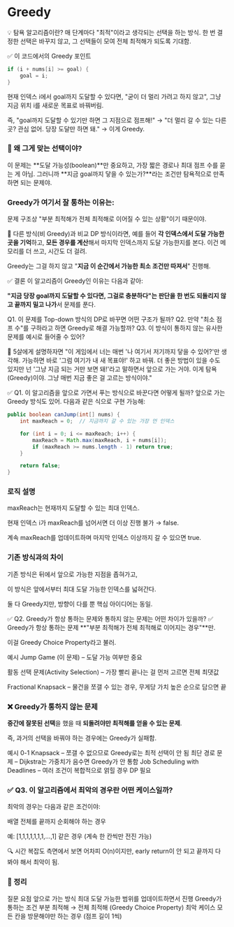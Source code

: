 # Greedy

💡 탐욕 알고리즘이란?
매 단계마다 "최적"이라고 생각되는 선택을 하는 방식.
한 번 결정한 선택은 바꾸지 않고, 그 선택들이 모여 전체 최적해가 되도록 기대함.

✅ 이 코드에서의 Greedy 포인트
```java
if (i + nums[i] >= goal) {
    goal = i;
}
```
현재 인덱스 i에서 goal까지 도달할 수 있다면,
"굳이 더 멀리 가려고 하지 않고", 그냥 지금 위치 i를 새로운 목표로 바꿔버림.

즉, "goal까지 도달할 수 있기만 하면 그 지점으로 점프해!"
→ "더 멀리 갈 수 있는 다른 곳? 관심 없어. 당장 도달만 하면 돼."
→ 이게 Greedy.

### 🤔 왜 그게 맞는 선택이야?
이 문제는 **도달 가능성(boolean)**만 중요하고,
가장 짧은 경로나 최대 점프 수를 묻는 게 아님.
그러니까 **지금 goal까지 닿을 수 있는가?**라는 조건만 탐욕적으로 만족하면 되는 문제야.

### Greedy가 여기서 잘 통하는 이유는:
문제 구조상 "부분 최적해가 전체 최적해로 이어질 수 있는 상황"이기 때문이야.

🔁 다른 방식(비 Greedy)과 비교
DP 방식이라면, 예를 들어 **각 인덱스에서 도달 가능한 곳을 기억**하고, **모든 경우를 계산**해서 마지막 인덱스까지 도달 가능한지를 본다. 이건 메모리를 더 쓰고, 시간도 더 걸려.

Greedy는 그걸 하지 않고 "**지금 이 순간에서 가능한 최소 조건만 따져서**" 진행해.

✅ 결론
이 알고리즘이 Greedy인 이유는 다음과 같아:

**"지금 당장 goal까지 도달할 수 있다면, 그걸로 충분하다"**는 판단을** 한 번도 되돌리지 않고 끝까지 밀고 나가**서 문제를 푼다.

Q1. 이 문제를 Top-down 방식의 DP로 바꾸면 어떤 구조가 될까?
Q2. 만약 "최소 점프 수"를 구하라고 하면 Greedy로 해결 가능할까?
Q3. 이 방식이 통하지 않는 유사한 문제를 예시로 들어줄 수 있어?

👶 5살에게 설명하자면
"이 게임에서 너는 매번 '나 여기서 저기까지 닿을 수 있어?'만 생각해.
가능하면 바로 '그럼 여기가 내 새 목표야!' 하고 바꿔.
더 좋은 방법이 있을 수도 있지만 넌 '그냥 지금 되는 거만 보면 돼!'라고 말하면서 앞으로 가는 거야.
이게 탐욕(Greedy)이야. 그냥 매번 지금 좋은 걸 고르는 방식이야."

✅ Q1. 이 알고리즘을 앞으로 가면서 푸는 방식으로 바꾼다면 어떻게 될까?
앞으로 가는 Greedy 방식도 있어. 다음과 같은 식으로 구현 가능해:

```java
public boolean canJump(int[] nums) {
    int maxReach = 0;  // 지금까지 갈 수 있는 가장 먼 인덱스

    for (int i = 0; i <= maxReach; i++) {
        maxReach = Math.max(maxReach, i + nums[i]);
        if (maxReach >= nums.length - 1) return true;
    }

    return false;
}
```
### 로직 설명
maxReach는 현재까지 도달할 수 있는 최대 인덱스.

현재 인덱스 i가 maxReach를 넘어서면 더 이상 진행 불가 → false.

계속 maxReach를 업데이트하며 마지막 인덱스 이상까지 갈 수 있으면 true.

### 기존 방식과의 차이
기존 방식은 뒤에서 앞으로 가능한 지점을 좁혀가고,

이 방식은 앞에서부터 최대 도달 가능한 인덱스를 넓혀간다.

둘 다 Greedy지만, 방향이 다를 뿐 핵심 아이디어는 동일.

✅ Q2. Greedy가 항상 통하는 문제와 통하지 않는 문제는 어떤 차이가 있을까?
✅ Greedy가 항상 통하는 문제
**"부분 최적해가 전체 최적해로 이어지는 경우"**만.

이걸 Greedy Choice Property라고 불러.

예시
Jump Game (이 문제) – 도달 가능 여부만 중요

활동 선택 문제(Activity Selection) – 가장 빨리 끝나는 걸 먼저 고르면 전체 최댓값

Fractional Knapsack – 물건을 쪼갤 수 있는 경우, 무게당 가치 높은 순으로 담으면 끝

### ❌ Greedy가 통하지 않는 문제
**중간에 잘못된 선택**을 했을 때 **되돌려야만 최적해를 얻을 수 있는 문제**.

즉, 과거의 선택을 바꿔야 하는 경우에는 Greedy가 실패함.

예시
0-1 Knapsack – 쪼갤 수 없으므로 Greedy로는 최적 선택이 안 됨
최단 경로 문제 – Dijkstra는 가중치가 음수면 Greedy가 안 통함
Job Scheduling with Deadlines – 여러 조건이 복합적으로 얽힐 경우 DP 필요

### ✅ Q3. 이 알고리즘에서 최악의 경우란 어떤 케이스일까?
최악의 경우는 다음과 같은 조건이야:

배열 전체를 끝까지 순회해야 하는 경우

예: [1,1,1,1,1,1,1,...,1] 같은 경우 (계속 한 칸씩만 전진 가능)

🔍 시간 복잡도 측면에서 보면
어차피 O(n)이지만, early return이 안 되고 끝까지 다 봐야 해서 최악이 됨.

### 🧠 정리
질문	요점
앞으로 가는 방식	최대 도달 가능한 범위를 업데이트하면서 진행
Greedy가 통하는 조건	부분 최적해 → 전체 최적해 (Greedy Choice Property)
최악 케이스	모든 칸을 방문해야만 하는 경우 (점프 길이 1씩)
